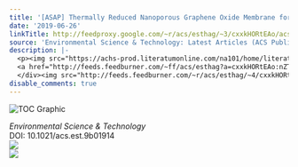 ```yaml
---
title: '[ASAP] Thermally Reduced Nanoporous Graphene Oxide Membrane for Desalination'
date: '2019-06-26'
linkTitle: http://feedproxy.google.com/~r/acs/esthag/~3/cxxkHORtEAo/acs.est.9b01914
source: 'Environmental Science & Technology: Latest Articles (ACS Publications)'
description: |-
  <p><img src="https://achs-prod.literatumonline.com/na101/home/literatum/publisher/achs/journals/content/esthag/0/esthag.ahead-of-print/acs.est.9b01914/20190626/images/medium/es-2019-01914j_0007.gif" alt="TOC Graphic"/></p><div><cite>Environmental Science & Technology</cite></div><div>DOI: 10.1021/acs.est.9b01914</div><div class="feedflare">
  <a href="http://feeds.feedburner.com/~ff/acs/esthag?a=cxxkHORtEAo:nZTw2-zRhto:yIl2AUoC8zA"><img src="http://feeds.feedburner.com/~ff/acs/esthag?d=yIl2AUoC8zA" border="0"></img></a>
  </div><img src="http://feeds.feedburner.com/~r/acs/esthag/~4/cxxkHORtEAo" ...
disable_comments: true
---
```

<p><img src="https://achs-prod.literatumonline.com/na101/home/literatum/publisher/achs/journals/content/esthag/0/esthag.ahead-of-print/acs.est.9b01914/20190626/images/medium/es-2019-01914j_0007.gif" alt="TOC Graphic"/></p><div><cite>Environmental Science & Technology</cite></div><div>DOI: 10.1021/acs.est.9b01914</div><div class="feedflare">
<a href="http://feeds.feedburner.com/~ff/acs/esthag?a=cxxkHORtEAo:nZTw2-zRhto:yIl2AUoC8zA"><img src="http://feeds.feedburner.com/~ff/acs/esthag?d=yIl2AUoC8zA" border="0"></img></a>
</div><img src="http://feeds.feedburner.com/~r/acs/esthag/~4/cxxkHORtEAo" ...